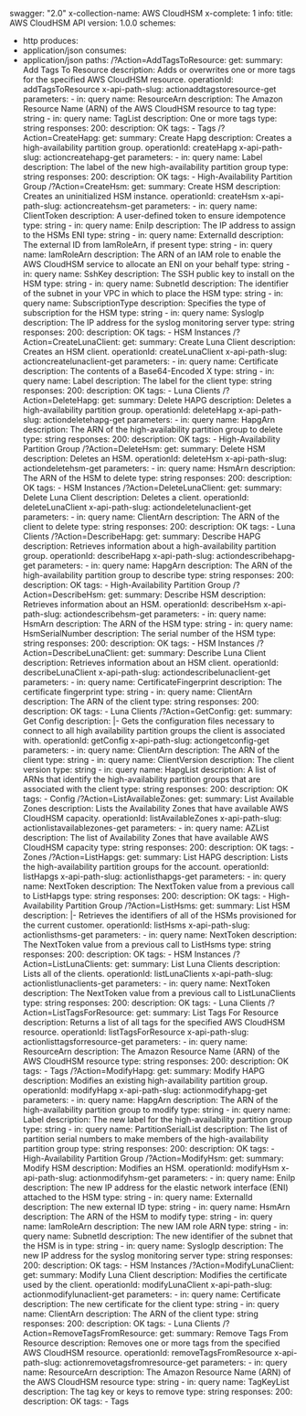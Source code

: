 swagger: "2.0"
x-collection-name: AWS CloudHSM
x-complete: 1
info:
  title: AWS CloudHSM API
  version: 1.0.0
schemes:
- http
produces:
- application/json
consumes:
- application/json
paths:
  /?Action=AddTagsToResource:
    get:
      summary: Add Tags To Resource
      description: Adds or overwrites one or more tags for the specified AWS CloudHSM
        resource.
      operationId: addTagsToResource
      x-api-path-slug: actionaddtagstoresource-get
      parameters:
      - in: query
        name: ResourceArn
        description: The Amazon Resource Name (ARN) of the AWS CloudHSM resource to
          tag
        type: string
      - in: query
        name: TagList
        description: One or more tags
        type: string
      responses:
        200:
          description: OK
      tags:
      - Tags
  /?Action=CreateHapg:
    get:
      summary: Create Hapg
      description: Creates a high-availability partition group.
      operationId: createHapg
      x-api-path-slug: actioncreatehapg-get
      parameters:
      - in: query
        name: Label
        description: The label of the new high-availability partition group
        type: string
      responses:
        200:
          description: OK
      tags:
      - High-Availability Partition Group
  /?Action=CreateHsm:
    get:
      summary: Create HSM
      description: Creates an uninitialized HSM instance.
      operationId: createHsm
      x-api-path-slug: actioncreatehsm-get
      parameters:
      - in: query
        name: ClientToken
        description: A user-defined token to ensure idempotence
        type: string
      - in: query
        name: EniIp
        description: The IP address to assign to the HSMs ENI
        type: string
      - in: query
        name: ExternalId
        description: The external ID from IamRoleArn, if present
        type: string
      - in: query
        name: IamRoleArn
        description: The ARN of an IAM role to enable the AWS CloudHSM service to
          allocate an ENI on your      behalf
        type: string
      - in: query
        name: SshKey
        description: The SSH public key to install on the HSM
        type: string
      - in: query
        name: SubnetId
        description: The identifier of the subnet in your VPC in which to place the
          HSM
        type: string
      - in: query
        name: SubscriptionType
        description: Specifies the type of subscription for the HSM
        type: string
      - in: query
        name: SyslogIp
        description: The IP address for the syslog monitoring server
        type: string
      responses:
        200:
          description: OK
      tags:
      - HSM Instances
  /?Action=CreateLunaClient:
    get:
      summary: Create Luna Client
      description: Creates an HSM client.
      operationId: createLunaClient
      x-api-path-slug: actioncreatelunaclient-get
      parameters:
      - in: query
        name: Certificate
        description: The contents of a Base64-Encoded X
        type: string
      - in: query
        name: Label
        description: The label for the client
        type: string
      responses:
        200:
          description: OK
      tags:
      - Luna Clients
  /?Action=DeleteHapg:
    get:
      summary: Delete HAPG
      description: Deletes a high-availability partition group.
      operationId: deleteHapg
      x-api-path-slug: actiondeletehapg-get
      parameters:
      - in: query
        name: HapgArn
        description: The ARN of the high-availability partition group to delete
        type: string
      responses:
        200:
          description: OK
      tags:
      - High-Availability Partition Group
  /?Action=DeleteHsm:
    get:
      summary: Delete HSM
      description: Deletes an HSM.
      operationId: deleteHsm
      x-api-path-slug: actiondeletehsm-get
      parameters:
      - in: query
        name: HsmArn
        description: The ARN of the HSM to delete
        type: string
      responses:
        200:
          description: OK
      tags:
      - HSM Instances
  /?Action=DeleteLunaClient:
    get:
      summary: Delete Luna Client
      description: Deletes a client.
      operationId: deleteLunaClient
      x-api-path-slug: actiondeletelunaclient-get
      parameters:
      - in: query
        name: ClientArn
        description: The ARN of the client to delete
        type: string
      responses:
        200:
          description: OK
      tags:
      - Luna Clients
  /?Action=DescribeHapg:
    get:
      summary: Describe HAPG
      description: Retrieves information about a high-availability partition group.
      operationId: describeHapg
      x-api-path-slug: actiondescribehapg-get
      parameters:
      - in: query
        name: HapgArn
        description: The ARN of the high-availability partition group to describe
        type: string
      responses:
        200:
          description: OK
      tags:
      - High-Availability Partition Group
  /?Action=DescribeHsm:
    get:
      summary: Describe HSM
      description: Retrieves information about an HSM.
      operationId: describeHsm
      x-api-path-slug: actiondescribehsm-get
      parameters:
      - in: query
        name: HsmArn
        description: The ARN of the HSM
        type: string
      - in: query
        name: HsmSerialNumber
        description: The serial number of the HSM
        type: string
      responses:
        200:
          description: OK
      tags:
      - HSM Instances
  /?Action=DescribeLunaClient:
    get:
      summary: Describe Luna Client
      description: Retrieves information about an HSM client.
      operationId: describeLunaClient
      x-api-path-slug: actiondescribelunaclient-get
      parameters:
      - in: query
        name: CertificateFingerprint
        description: The certificate fingerprint
        type: string
      - in: query
        name: ClientArn
        description: The ARN of the client
        type: string
      responses:
        200:
          description: OK
      tags:
      - Luna Clients
  /?Action=GetConfig:
    get:
      summary: Get Config
      description: |-
        Gets the configuration files necessary to connect to all high availability partition
              groups the client is associated with.
      operationId: getConfig
      x-api-path-slug: actiongetconfig-get
      parameters:
      - in: query
        name: ClientArn
        description: The ARN of the client
        type: string
      - in: query
        name: ClientVersion
        description: The client version
        type: string
      - in: query
        name: HapgList
        description: A list of ARNs that identify the high-availability partition
          groups that are associated      with the client
        type: string
      responses:
        200:
          description: OK
      tags:
      - Config
  /?Action=ListAvailableZones:
    get:
      summary: List Available Zones
      description: Lists the Availability Zones that have available AWS CloudHSM capacity.
      operationId: listAvailableZones
      x-api-path-slug: actionlistavailablezones-get
      parameters:
      - in: query
        name: AZList
        description: The list of Availability Zones that have available AWS CloudHSM
          capacity
        type: string
      responses:
        200:
          description: OK
      tags:
      - Zones
  /?Action=ListHapgs:
    get:
      summary: List HAPG
      description: Lists the high-availability partition groups for the account.
      operationId: listHapgs
      x-api-path-slug: actionlisthapgs-get
      parameters:
      - in: query
        name: NextToken
        description: The NextToken value from a previous call to ListHapgs
        type: string
      responses:
        200:
          description: OK
      tags:
      - High-Availability Partition Group
  /?Action=ListHsms:
    get:
      summary: List HSM
      description: |-
        Retrieves the identifiers of all of the HSMs provisioned for the current
              customer.
      operationId: listHsms
      x-api-path-slug: actionlisthsms-get
      parameters:
      - in: query
        name: NextToken
        description: The NextToken value from a previous call to ListHsms
        type: string
      responses:
        200:
          description: OK
      tags:
      - HSM Instances
  /?Action=ListLunaClients:
    get:
      summary: List Luna Clients
      description: Lists all of the clients.
      operationId: listLunaClients
      x-api-path-slug: actionlistlunaclients-get
      parameters:
      - in: query
        name: NextToken
        description: The NextToken value from a previous call to ListLunaClients
        type: string
      responses:
        200:
          description: OK
      tags:
      - Luna Clients
  /?Action=ListTagsForResource:
    get:
      summary: List Tags For Resource
      description: Returns a list of all tags for the specified AWS CloudHSM resource.
      operationId: listTagsForResource
      x-api-path-slug: actionlisttagsforresource-get
      parameters:
      - in: query
        name: ResourceArn
        description: The Amazon Resource Name (ARN) of the AWS CloudHSM resource
        type: string
      responses:
        200:
          description: OK
      tags:
      - Tags
  /?Action=ModifyHapg:
    get:
      summary: Modify HAPG
      description: Modifies an existing high-availability partition group.
      operationId: modifyHapg
      x-api-path-slug: actionmodifyhapg-get
      parameters:
      - in: query
        name: HapgArn
        description: The ARN of the high-availability partition group to modify
        type: string
      - in: query
        name: Label
        description: The new label for the high-availability partition group
        type: string
      - in: query
        name: PartitionSerialList
        description: The list of partition serial numbers to make members of the high-availability
          partition      group
        type: string
      responses:
        200:
          description: OK
      tags:
      - High-Availability Partition Group
  /?Action=ModifyHsm:
    get:
      summary: Modify HSM
      description: Modifies an HSM.
      operationId: modifyHsm
      x-api-path-slug: actionmodifyhsm-get
      parameters:
      - in: query
        name: EniIp
        description: The new IP address for the elastic network interface (ENI) attached
          to the      HSM
        type: string
      - in: query
        name: ExternalId
        description: The new external ID
        type: string
      - in: query
        name: HsmArn
        description: The ARN of the HSM to modify
        type: string
      - in: query
        name: IamRoleArn
        description: The new IAM role ARN
        type: string
      - in: query
        name: SubnetId
        description: The new identifier of the subnet that the HSM is in
        type: string
      - in: query
        name: SyslogIp
        description: The new IP address for the syslog monitoring server
        type: string
      responses:
        200:
          description: OK
      tags:
      - HSM Instances
  /?Action=ModifyLunaClient:
    get:
      summary: Modify Luna Client
      description: Modifies the certificate used by the client.
      operationId: modifyLunaClient
      x-api-path-slug: actionmodifylunaclient-get
      parameters:
      - in: query
        name: Certificate
        description: The new certificate for the client
        type: string
      - in: query
        name: ClientArn
        description: The ARN of the client
        type: string
      responses:
        200:
          description: OK
      tags:
      - Luna Clients
  /?Action=RemoveTagsFromResource:
    get:
      summary: Remove Tags From Resource
      description: Removes one or more tags from the specified AWS CloudHSM resource.
      operationId: removeTagsFromResource
      x-api-path-slug: actionremovetagsfromresource-get
      parameters:
      - in: query
        name: ResourceArn
        description: The Amazon Resource Name (ARN) of the AWS CloudHSM resource
        type: string
      - in: query
        name: TagKeyList
        description: The tag key or keys to remove
        type: string
      responses:
        200:
          description: OK
      tags:
      - Tags